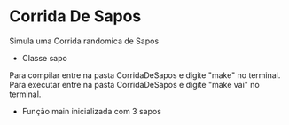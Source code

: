 # Corrida De Sapos
Simula uma Corrida randomica de Sapos

- Classe sapo

Para compilar entre na pasta CorridaDeSapos e digite "make" no terminal.
Para executar entre na pasta CorridaDeSapos e digite "make vai" no terminal.

- Função main inicializada com 3 sapos

